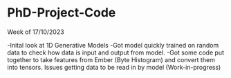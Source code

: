 # PhD-Project-Code

Week of 17/10/2023

-Inital look at 1D Generative Models
-Got model quickly trained on random data to check how data is input and output from model. 
-Got some code put together to take features from Ember (Byte Histogram) and convert them into tensors. Issues getting data to be read in by model (Work-in-progress)
